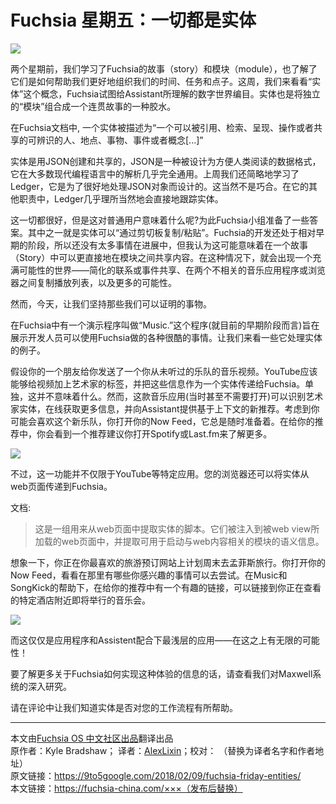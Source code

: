 
<!-- #Fuchsia Friday: Everything is an Entity -->
# Fuchsia 星期五：一切都是实体
![](https://i0.wp.com/9to5google.com/wp-content/uploads/sites/4/2018/02/entities.png)

<!-- Two weeks ago, we learned about Fuchsia’s Stories and Modules, and how they will help us better organize our time, tasks, and ideas. This week, we’re looking at the idea of ‘entities’, Fuchsia’s attempt to catalog the digital world to be read by Assistant. Entities are also part of the glue that holds disparate “modules” together into one coherent Story. -->
两个星期前，我们学习了Fuchsia的故事（story）和模块（module），也了解了它们是如何帮助我们更好地组织我们的时间、任务和点子。这周，我们来看看“实体”这个概念，Fuchsia试图给Assistant所理解的数字世界编目。实体也是将独立的“模块”组合成一个连贯故事的一种胶水。

<!-- In the Fuchsia docs, an entity is described as “an identifiable person, place, thing, event, or concept […] which can be referenced, retrieved, presented, manipulated, or shared.” By this definition, almost anything can be an entity, but some more specific examples given include bands, hotels, contacts, events, photos, email threads, or just plain text. Each entity is internally labeled with its contents, so there is no mistaking a video for an email. -->
在Fuchsia文档中, 一个实体被描述为“一个可以被引用、检索、呈现、操作或者共享的可辨识的人、地点、事物、事件或者概念[...]”

<!-- Entities are created and shared in JSON, a format which is designed to be human-readable and is nearly universal with parsing available in most modern programming languages. We also briefly learned last week, that Ledger is also designed to handle JSON objects well. This is certainly no coincidence. Ledger will almost certainly directly keep track of entities, among its other duties. -->
实体是用JSON创建和共享的，JSON是一种被设计为方便人类阅读的数据格式，它在大多数现代编程语言中的解析几乎完全通用。上周我们还简略地学习了Ledger，它是为了很好地处理JSON对象而设计的。这当然不是巧合。在它的其他职责中，Ledger几乎理所当然地会直接地跟踪实体。

<!-- This is all well and good, but what does this mean for the average user? The Fuchsia team is ready with answers. One of the listed ways for entities to be used is “copy/paste via the clipboard.” It’s still relatively early in the development of Fuchsia, so there’s not a whole lot to go on, but I believe this could mean a more direct way to share things between the modules in a Story. If this is the case, a world of possibilities opens up — things like simplified contact or event sharing, copying a playlist between two unrelated music apps or your browser, and much more could become a reality. -->
这一切都很好，但是这对普通用户意味着什么呢?为此Fuchsia小组准备了一些答案。其中之一就是实体可以“通过剪切板复制/粘贴”。Fuchsia的开发还处于相对早期的阶段，所以还没有太多事情在进展中，但我认为这可能意味着在一个故事（Story）中可以更直接地在模块之间共享内容。在这种情况下，就会出现一个充满可能性的世界——简化的联系或事件共享、在两个不相关的音乐应用程序或浏览器之间复制播放列表，以及更多的可能性。

<!-- But, for today, let’s stick with what we can prove. -->
然而，今天，让我们坚持那些我们可以证明的事物。


<!-- One of the demo programs that used to be available in Fuchsia was called “Music.” This program (so far as I can tell at this early stage) was meant to be a demonstration of various cool things developers can do with Fuchsia. Let’s check out some examples of what it does with entities. -->
在Fuchsia中有一个演示程序叫做“Music.”这个程序(就目前的早期阶段而言)旨在展示开发人员可以使用Fuchsia做的各种很酷的事情。让我们来看一些它处理实体的例子。

<!-- Say a friend of yours sends you a music video from a band you’ve never heard of. YouTube should be able to tag the video with the artist and deliver that info to Fuchsia as an entity. Alone, that wouldn’t mean much. However, the Music app (which doesn’t even have to be open at the time) recognizes the artist entity, gets more information online and gives new context-based suggestions to Assistant. Thinking you might like this new band, you pop open your Now Feed, which is always at the ready. Among your suggestions you’ll see a suggestion to open Spotify or Last.fm to learn more. -->
假设你的一个朋友给你发送了一个你从未听过的乐队的音乐视频。YouTube应该能够给视频加上艺术家的标签，并把这些信息作为一个实体传递给Fuchsia。单独，这并不意味着什么。然而，这款音乐应用(当时甚至不需要打开)可以识别艺术家实体，在线获取更多信息，并向Assistant提供基于上下文的新推荐。考虑到你可能会喜欢这个新乐队，你打开你的Now Feed，它总是随时准备着。在给你的推荐中，你会看到一个推荐建议你打开Spotify或Last.fm来了解更多。

![](https://9to5google.com/wp-content/uploads/sites/4/2018/02/struts-suggestion.png)

<!-- This functionality isn’t just limited to specific apps like YouTube though. Your browser may also have the ability to pass entities from web pages to Fuchsia. From the documentation: -->
不过，这一功能并不仅限于YouTube等特定应用。您的浏览器还可以将实体从web页面传递到Fuchsia。

文档:

<!-- >This is the set of scripts used to extract entities from web pages. They are injected into web pages loaded by the web view and extract semantic information that can be used to launch modules related to the web content. -->
> 这是一组用来从web页面中提取实体的脚本。它们被注入到被web view所加载的web页面中，并提取可用于启动与web内容相关的模块的语义信息。

<!-- Imagine you’re planning a weekend trip to Memphis on your favorite travel booking site. Interested to see if there’s anything to do while you’re in town, you open up your Now Feed. Sitting pretty amongst your suggestions, courtesy of Music and SongKick, is a link to upcoming concerts near the specific hotel you’re looking at. -->
想象一下，你正在你最喜欢的旅游预订网站上计划周末去孟菲斯旅行。你打开你的Now Feed，看看在那里有哪些你感兴趣的事情可以去尝试。在Music和SongKick的帮助下，在给你的推荐中有一个有趣的链接，可以链接到你正在查看的特定酒店附近即将举行的音乐会。

![](https://9to5google.com/wp-content/uploads/sites/4/2018/02/peabody-suggestion.png)

<!-- And this only scratches the surface of what apps will be able to do as they become more connected with the Assistant — the sky is the limit! -->
而这仅仅是应用程序和Assistent配合下最浅层的应用——在这之上有无限的可能性！

<!-- For some more info about how Fuchsia is able to make these experiences possible, check out our deep dive into the Maxwell system. -->
要了解更多关于Fuchsia如何实现这种体验的信息的话，请查看我们对Maxwell系统的深入研究。

<!-- Let us know in the comments how entities might be useful to your workflow. -->
请在评论中让我们知道实体是否对您的工作流程有所帮助。

***
本文由[Fuchsia OS 中文社区出品](https://fuchsia-china.com)翻译出品               
原作者：Kyle Bradshaw； 译者：[AlexLixin](https://github.com/AlexLixin)；校对： （替换为译者名字和作者地址）       
原文链接：https://9to5google.com/2018/02/09/fuchsia-friday-entities/       
本文链接：https://fuchsia-china.com/×××（发布后替换）
